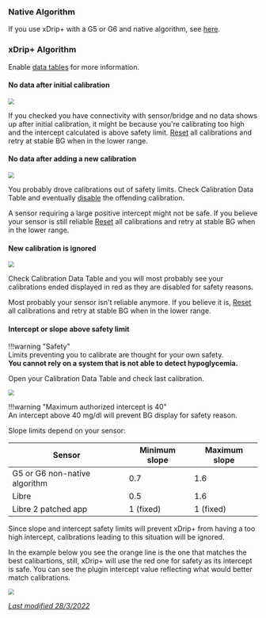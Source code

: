### Native Algorithm

If you use xDrip+ with a G5 or G6 and native algorithm, see [here](https://navid200.github.io/xDrip/docs/Dexcom_page.html).

### xDrip+ Algorithm

Enable [data tables](/use/lesscommon#show-data-tables) for more information.

#### No data after initial calibration

<img src="../images/CAL16.png" style="zoom:75%;"  />

If you checked you have connectivity with sensor/bridge and no data shows up after initial calibration, it might be because you're calibrating too high and the intercept calculated is above safety limit. [Reset](/calibrate/calibrate#reset-all-calibrations) all calibrations and retry at stable BG when in the lower range.

#### No data after adding a new calibration

<img src="../images/CAL18.png" style="zoom:75%;"  />

You probably drove calibrations out of safety limits. Check Calibration Data Table and eventually [disable](/calibrate/calibrate#disable-a-calibration) the offending calibration.

A sensor requiring a large positive intercept might not be safe. If you believe your sensor is still reliable [Reset](/calibrate/calibrate#reset-all-calibrations) all calibrations and retry at stable BG when in the lower range.

#### New calibration is ignored

<img src="../images/CAL19.png" style="zoom:75%;"  />

Check Calibration Data Table and you will most probably see your calibrations ended displayed in red as they are disabled for safety reasons.

Most probably your sensor isn't reliable anymore. If you believe it is, [Reset](/calibrate/calibrate#reset-all-calibrations) all calibrations and retry at stable BG when in the lower range.

#### Intercept or slope above safety limit

!!!warning "Safety"  
    Limits preventing you to calibrate are thought for your own safety.  
    **You cannot rely on a system that is not able to detect hypoglycemia.**

Open your Calibration Data Table and check last calibration.

<img src="../images/CAL17.png" style="zoom:75%;"  />

!!!warning "Maximum authorized intercept is 40"  
    An intercept above 40 mg/dl will prevent BG display for safety reason.

Slope limits depend on your sensor:

| Sensor                        | Minimum slope | Maximum slope |
| ----------------------------- | ------------- | ------------- |
| G5 or G6 non-native algorithm | 0.7           | 1.6           |
| Libre                         | 0.5           | 1.6           |
| Libre 2 patched app           | 1 (fixed)     | 1 (fixed)     |

Since slope and intercept safety limits will prevent xDrip+ from having a too high intercept, calibrations leading to this situation will be ignored.

In the example below you see the orange line is the one that matches the best calibartions, still, xDrip+ will use the red one for safety as its intercept is safe. You can see the plugin intercept value reflecting what would better match calibrations.

<img src="../images/CAL20.png" style="zoom:75%;"  />

</br>

[*Last modified 28/3/2022*](https://github.com/NightscoutFoundation/xDrip/releases/tag/2022.03.27)